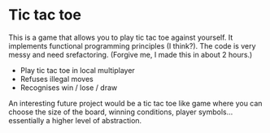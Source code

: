 # Tic tac toe

This is a game that allows you to play tic tac toe against yourself. It implements functional programming principles (I think?). The code is very messy and need srefactoring. (Forgive me, I made this in about 2 hours.)

* Play tic tac toe in local multiplayer
* Refuses illegal moves
* Recognises win / lose / draw

An interesting future project would be a tic tac toe like game where you can choose the size of the board, winning conditions, player symbols... essentially a higher level of abstraction.
